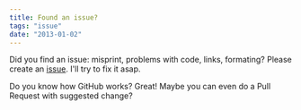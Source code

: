 ```yaml
---
title: Found an issue?
tags: "issue"
date: "2013-01-02"
---
```


Did you find an issue: misprint, problems with code, links, formating?
Please create an [issue](https://github.com/stevermeister/blog/issues). I'll try to fix it asap.

Do you know how GitHub works? Great! Maybe you can even do a Pull Request with suggested change?